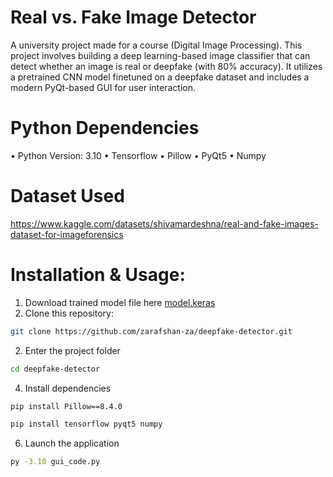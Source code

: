# Real vs. Fake Image Detector
A university project made for a course (Digital Image Processing). This project involves building a deep learning-based image classifier that can detect whether an image is real or deepfake (with 80% accuracy). It utilizes a pretrained CNN model finetuned on a deepfake dataset and includes a modern PyQt-based GUI for user interaction.
# Python Dependencies
• Python Version: 3.10
• Tensorflow
• Pillow
• PyQt5
• Numpy
# Dataset Used
https://www.kaggle.com/datasets/shivamardeshna/real-and-fake-images-dataset-for-imageforensics
# Installation & Usage:
1. Download trained model file here
[model.keras]([link](https://drive.google.com/file/d/1MiNVqAB9vqECZJltewyikJ0toplLrycI/view?usp=sharing))
1. Clone this repository:
```bash
git clone https://github.com/zarafshan-za/deepfake-detector.git
```
2. Enter the project folder
```bash
cd deepfake-detector
```
4. Install dependencies
```bash
pip install Pillow==8.4.0
```
```bash
pip install tensorflow pyqt5 numpy
```
6. Launch the application
```bash
py -3.10 gui_code.py
```
